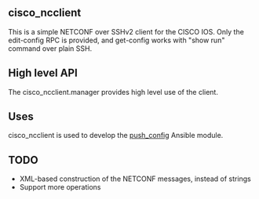 ## cisco_ncclient

This is a simple NETCONF over SSHv2 client for the CISCO IOS. 
Only the edit-config RPC is provided, and get-config works with "show run" command over plain SSH.

## High level API

The cisco_ncclient.manager provides high level use of the client. 

## Uses

cisco_ncclient is used to develop the [push_config](https://github.com/lepoul/ansible_modules/tree/master/cisco_ios) Ansible module.

## TODO

- XML-based construction of the NETCONF messages, instead of strings
- Support more operations



